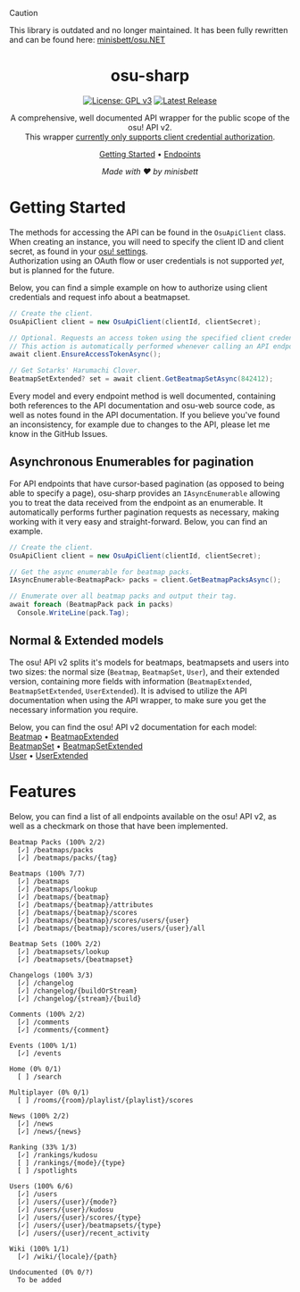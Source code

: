 > [!CAUTION]
> This library is outdated and no longer maintained. It has been fully rewritten and can be found here: [minisbett/osu.NET](https://github.com/minisbett/osu.NET) 

<div align="center">

# osu-sharp

[![License: GPL v3](https://img.shields.io/badge/License-GPLv3-blue.svg)](https://www.gnu.org/licenses/gpl-3.0)
[![Latest Release](https://img.shields.io/github/v/release/minisbett/osu-sharp-old?color=ff87c6)](https://github.com/minisbett/osu-sharp-old/releases/latest)

A comprehensive, well documented API wrapper for the public scope of the osu! API v2.<br/>
This wrapper <ins>currently only supports client credential authorization</ins>.<br/>

[Getting Started](#getting-started) • [Endpoints](#features)<br/>
</div>

<div align="center">
<i>Made with ❤️ by minisbett</i>
</div>

# Getting Started

The methods for accessing the API can be found in the `OsuApiClient` class. When creating an instance, you will need to specify the client ID and client secret, as found in your [osu! settings](https://osu.ppy.sh/home/account/edit#oauth).  
Authorization using an OAuth flow or user credentials is not supported *yet*, but is planned for the future.  

Below, you can find a simple example on how to authorize using client credentials and request info about a beatmapset.
```cs
// Create the client.
OsuApiClient client = new OsuApiClient(clientId, clientSecret);

// Optional. Requests an access token using the specified client credentials.
// This action is automatically performed whenever calling an API endpoint.
await client.EnsureAccessTokenAsync();

// Get Sotarks' Harumachi Clover.
BeatmapSetExtended? set = await client.GetBeatmapSetAsync(842412);
```

Every model and every endpoint method is well documented, containing both references to the API documentation and osu-web source code, as well as notes found in the API documentation. If you believe you've found an inconsistency, for example due to changes to the API, please let me know in the GitHub Issues.

## Asynchronous Enumerables for pagination

For API endpoints that have cursor-based pagination (as opposed to being able to specify a page), osu-sharp provides an `IAsyncEnumerable` allowing you to treat the data received from the endpoint as an enumerable. It automatically performs further pagination requests as necessary, making working with it very easy and straight-forward. Below, you can find an example.
```cs
// Create the client.
OsuApiClient client = new OsuApiClient(clientId, clientSecret);

// Get the async enumerable for beatmap packs.
IAsyncEnumerable<BeatmapPack> packs = client.GetBeatmapPacksAsync();

// Enumerate over all beatmap packs and output their tag.
await foreach (BeatmapPack pack in packs)
  Console.WriteLine(pack.Tag);
```

## Normal & Extended models

The osu! API v2 splits it's models for beatmaps, beatmapsets and users into two sizes: the normal size (`Beatmap`, `BeatmapSet`, `User`), and their extended version, containing more fields with information (`BeatmapExtended`, `BeatmapSetExtended`, `UserExtended`). It is advised to utilize the API documentation when using the API wrapper, to make sure you get the necessary information you require.

Below, you can find the osu! API v2 documentation for each model:  
[Beatmap](https://osu.ppy.sh/docs/index.html#beatmap) • [BeatmapExtended](https://osu.ppy.sh/docs/index.html#beatmapextended)  
[BeatmapSet](https://osu.ppy.sh/docs/index.html#beatmapset) • [BeatmapSetExtended](https://osu.ppy.sh/docs/index.html#beatmapsetextended)  
[User](https://osu.ppy.sh/docs/index.html#user) • [UserExtended](https://osu.ppy.sh/docs/index.html#userextended)

# Features

Below, you can find a list of all endpoints available on the osu! API v2, as well as a checkmark on those that have been implemented.
```
Beatmap Packs (100% 2/2)
  [✓] /beatmaps/packs
  [✓] /beatmaps/packs/{tag}

Beatmaps (100% 7/7)
  [✓] /beatmaps
  [✓] /beatmaps/lookup
  [✓] /beatmaps/{beatmap}
  [✓] /beatmaps/{beatmap}/attributes
  [✓] /beatmaps/{beatmap}/scores
  [✓] /beatmaps/{beatmap}/scores/users/{user}
  [✓] /beatmaps/{beatmap}/scores/users/{user}/all

Beatmap Sets (100% 2/2)
  [✓] /beatmapsets/lookup
  [✓] /beatmapsets/{beatmapset}

Changelogs (100% 3/3)
  [✓] /changelog
  [✓] /changelog/{buildOrStream}
  [✓] /changelog/{stream}/{build}

Comments (100% 2/2)
  [✓] /comments
  [✓] /comments/{comment}

Events (100% 1/1)
  [✓] /events

Home (0% 0/1)
  [ ] /search

Multiplayer (0% 0/1)
  [ ] /rooms/{room}/playlist/{playlist}/scores

News (100% 2/2)
  [✓] /news
  [✓] /news/{news}

Ranking (33% 1/3)
  [✓] /rankings/kudosu
  [ ] /rankings/{mode}/{type}
  [ ] /spotlights

Users (100% 6/6)
  [✓] /users
  [✓] /users/{user}/{mode?}
  [✓] /users/{user}/kudosu
  [✓] /users/{user}/scores/{type}
  [✓] /users/{user}/beatmapsets/{type}
  [✓] /users/{user}/recent_activity

Wiki (100% 1/1)
  [✓] /wiki/{locale}/{path}

Undocumented (0% 0/?)
  To be added
```
